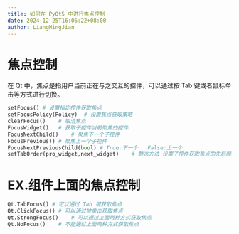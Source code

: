 ```yaml
---
title: 如何在 PyQt5 中进行焦点控制
date: 2024-12-25T16:06:22+08:00
author: LiangMingJian
---
```


# 焦点控制

在 Qt 中，焦点是指用户当前正在与之交互的控件，可以通过按 Tab 键或者鼠标单击等方式进行切换。

```python
setFocus() # 设置指定控件获取焦点
setFocusPolicy(Policy)  # 设置焦点获取策略
clearFocus()    # 取消焦点
FocusWidget()   # 获取子控件当前聚焦的控件
FocusNextChild()    # 聚焦下一个子控件
FocusPrevious() # 聚焦上一个子控件
FocusNextPreviousChild(bool) # True:下一个   False:上一个
setTabOrder(pro_widget,next_widget)    # 静态方法 设置子控件获取焦点的先后顺序
```

# EX.组件上面的焦点控制

```python
Qt.TabFocus() # 可以通过 Tab 键获取焦点
Qt.ClickFocus() # 可以通过被单击获取焦点
Qt.StrongFocus()    # 可以通过上面两种方式获取焦点
Qt.NoFocus()    # 不能通过上面两种方式获取焦点
```
